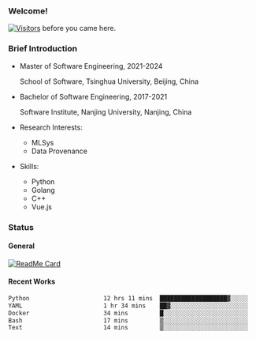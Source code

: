 ### Welcome!

[![Visitors](https://visitor-badge.laobi.icu/badge?page_id=HermitSun.HermitSun)]() before you came here.

### Brief Introduction

- Master of Software Engineering, 2021-2024
  
  School of Software, Tsinghua University, Beijing, China

- Bachelor of Software Engineering, 2017-2021
  
  Software Institute, Nanjing University, Nanjing, China

- Research Interests:
  - MLSys
  - Data Provenance

- Skills:
  - Python
  - Golang
  - C++
  - Vue.js

### Status

#### General

[![ReadMe Card](https://github-readme-stats.hermitsun.vercel.app/api?username=HermitSun&count_private=true&show_icons=true)]()

#### Recent Works

<!--START_SECTION:waka-->

```txt
Python                     12 hrs 11 mins  ███████████████████▓░░░░░   79.29 %
YAML                       1 hr 34 mins    ██▓░░░░░░░░░░░░░░░░░░░░░░   10.24 %
Docker                     34 mins         █░░░░░░░░░░░░░░░░░░░░░░░░   03.75 %
Bash                       17 mins         ▒░░░░░░░░░░░░░░░░░░░░░░░░   01.89 %
Text                       14 mins         ▒░░░░░░░░░░░░░░░░░░░░░░░░   01.59 %
```

<!--END_SECTION:waka-->
